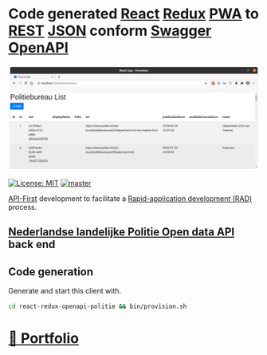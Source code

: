 # Code generated [React](https://reactjs.org) [Redux](https://redux.js.org) [PWA](https://en.wikipedia.org/wiki/Progressive_web_applications) to [REST](http://en.wikipedia.org/wiki/REST) [JSON]() conform [Swagger](http://swagger.io) [OpenAPI](http://swagger.io/resources/open-api)

![React Redux OpenApi Politie politiebureaus](./docs/react-redux-openapi-politie-politiebureaus.png?raw=true "React Redux OpenApi Politie politiebureaus")

[![License: MIT](https://img.shields.io/badge/License-MIT-blue.svg)](https://raw.githubusercontent.com/noud/react-redux-openapi-politie/master/LICENSE)
[![master](https://img.shields.io/badge/current-dev-aa11ff.svg)](https://github.com/noud/react-redux-openapi-politie/releases)

[API-First](https://swagger.io/resources/articles/adopting-an-api-first-approach/) development to facilitate a [Rapid-application development (RAD)](https://en.wikipedia.org/wiki/Rapid_application_development) process.

## [Nederlandse landelijke Politie Open data API](https://github.com/noud/politie-open-data-api/blob/master/README.md) back end

## Code generation

Generate and start this client with.

```bash
cd react-redux-openapi-politie && bin/provision.sh
```

# [📁 Portfolio](https://github.com/noud/portfolio#portfolio-repositories-index)